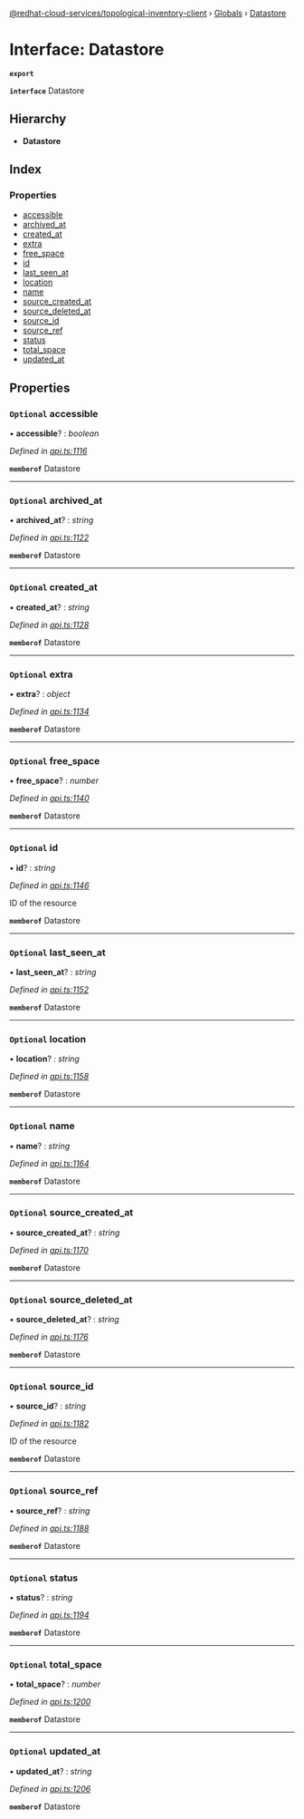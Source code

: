 [@redhat-cloud-services/topological-inventory-client](../README.md) › [Globals](../globals.md) › [Datastore](datastore.md)

# Interface: Datastore

**`export`** 

**`interface`** Datastore

## Hierarchy

* **Datastore**

## Index

### Properties

* [accessible](datastore.md#optional-accessible)
* [archived_at](datastore.md#optional-archived_at)
* [created_at](datastore.md#optional-created_at)
* [extra](datastore.md#optional-extra)
* [free_space](datastore.md#optional-free_space)
* [id](datastore.md#optional-id)
* [last_seen_at](datastore.md#optional-last_seen_at)
* [location](datastore.md#optional-location)
* [name](datastore.md#optional-name)
* [source_created_at](datastore.md#optional-source_created_at)
* [source_deleted_at](datastore.md#optional-source_deleted_at)
* [source_id](datastore.md#optional-source_id)
* [source_ref](datastore.md#optional-source_ref)
* [status](datastore.md#optional-status)
* [total_space](datastore.md#optional-total_space)
* [updated_at](datastore.md#optional-updated_at)

## Properties

### `Optional` accessible

• **accessible**? : *boolean*

*Defined in [api.ts:1116](https://github.com/RedHatInsights/javascript-clients.gi/blob/master/packages/topological-inventory/api.ts#L1116)*

**`memberof`** Datastore

___

### `Optional` archived_at

• **archived_at**? : *string*

*Defined in [api.ts:1122](https://github.com/RedHatInsights/javascript-clients.gi/blob/master/packages/topological-inventory/api.ts#L1122)*

**`memberof`** Datastore

___

### `Optional` created_at

• **created_at**? : *string*

*Defined in [api.ts:1128](https://github.com/RedHatInsights/javascript-clients.gi/blob/master/packages/topological-inventory/api.ts#L1128)*

**`memberof`** Datastore

___

### `Optional` extra

• **extra**? : *object*

*Defined in [api.ts:1134](https://github.com/RedHatInsights/javascript-clients.gi/blob/master/packages/topological-inventory/api.ts#L1134)*

**`memberof`** Datastore

___

### `Optional` free_space

• **free_space**? : *number*

*Defined in [api.ts:1140](https://github.com/RedHatInsights/javascript-clients.gi/blob/master/packages/topological-inventory/api.ts#L1140)*

**`memberof`** Datastore

___

### `Optional` id

• **id**? : *string*

*Defined in [api.ts:1146](https://github.com/RedHatInsights/javascript-clients.gi/blob/master/packages/topological-inventory/api.ts#L1146)*

ID of the resource

**`memberof`** Datastore

___

### `Optional` last_seen_at

• **last_seen_at**? : *string*

*Defined in [api.ts:1152](https://github.com/RedHatInsights/javascript-clients.gi/blob/master/packages/topological-inventory/api.ts#L1152)*

**`memberof`** Datastore

___

### `Optional` location

• **location**? : *string*

*Defined in [api.ts:1158](https://github.com/RedHatInsights/javascript-clients.gi/blob/master/packages/topological-inventory/api.ts#L1158)*

**`memberof`** Datastore

___

### `Optional` name

• **name**? : *string*

*Defined in [api.ts:1164](https://github.com/RedHatInsights/javascript-clients.gi/blob/master/packages/topological-inventory/api.ts#L1164)*

**`memberof`** Datastore

___

### `Optional` source_created_at

• **source_created_at**? : *string*

*Defined in [api.ts:1170](https://github.com/RedHatInsights/javascript-clients.gi/blob/master/packages/topological-inventory/api.ts#L1170)*

**`memberof`** Datastore

___

### `Optional` source_deleted_at

• **source_deleted_at**? : *string*

*Defined in [api.ts:1176](https://github.com/RedHatInsights/javascript-clients.gi/blob/master/packages/topological-inventory/api.ts#L1176)*

**`memberof`** Datastore

___

### `Optional` source_id

• **source_id**? : *string*

*Defined in [api.ts:1182](https://github.com/RedHatInsights/javascript-clients.gi/blob/master/packages/topological-inventory/api.ts#L1182)*

ID of the resource

**`memberof`** Datastore

___

### `Optional` source_ref

• **source_ref**? : *string*

*Defined in [api.ts:1188](https://github.com/RedHatInsights/javascript-clients.gi/blob/master/packages/topological-inventory/api.ts#L1188)*

**`memberof`** Datastore

___

### `Optional` status

• **status**? : *string*

*Defined in [api.ts:1194](https://github.com/RedHatInsights/javascript-clients.gi/blob/master/packages/topological-inventory/api.ts#L1194)*

**`memberof`** Datastore

___

### `Optional` total_space

• **total_space**? : *number*

*Defined in [api.ts:1200](https://github.com/RedHatInsights/javascript-clients.gi/blob/master/packages/topological-inventory/api.ts#L1200)*

**`memberof`** Datastore

___

### `Optional` updated_at

• **updated_at**? : *string*

*Defined in [api.ts:1206](https://github.com/RedHatInsights/javascript-clients.gi/blob/master/packages/topological-inventory/api.ts#L1206)*

**`memberof`** Datastore
